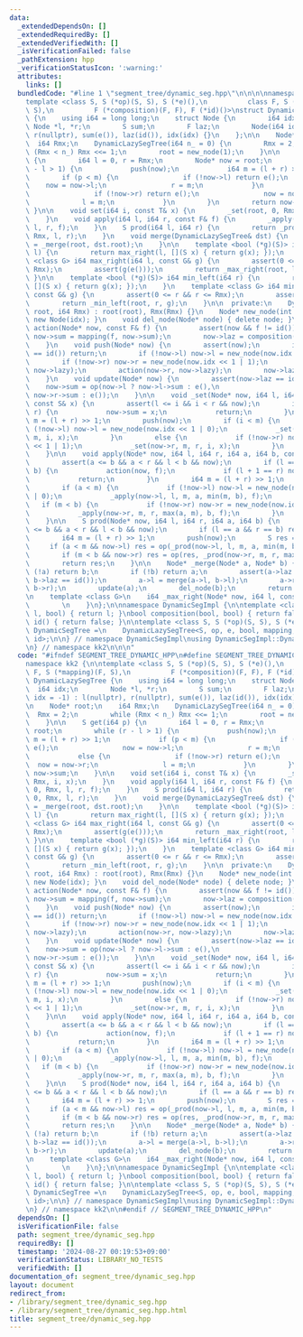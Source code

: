 ```yaml
---
data:
  _extendedDependsOn: []
  _extendedRequiredBy: []
  _extendedVerifiedWith: []
  _isVerificationFailed: false
  _pathExtension: hpp
  _verificationStatusIcon: ':warning:'
  attributes:
    links: []
  bundledCode: "#line 1 \"segment_tree/dynamic_seg.hpp\"\n\n\n\nnamespace kk2 {\n\n\
    template <class S, S (*op)(S, S), S (*e)(),\n          class F, S (*mapping)(F,\
    \ S),\n          F (*composition)(F, F), F (*id)()>\nstruct DynamicLazySegTree\
    \ {\n    using i64 = long long;\n    struct Node {\n        i64 idx;\n       \
    \ Node *l, *r;\n        S sum;\n        F laz;\n        Node(i64 idx = -1) : l(nullptr),\
    \ r(nullptr), sum(e()), laz(id()), idx(idx) {}\n    };\n\n    Node* root;\n  \
    \  i64 Rmx;\n    DynamicLazySegTree(i64 n_ = 0) {\n        Rmx = 2;\n        while\
    \ (Rmx < n_) Rmx <<= 1;\n        root = new_node(1);\n    }\n\n    S get(i64 p)\
    \ {\n        i64 l = 0, r = Rmx;\n        Node* now = root;\n        while (r\
    \ - l > 1) {\n            push(now);\n            i64 m = (l + r) >> 1;\n    \
    \        if (p < m) {\n                if (!now->l) return e();\n            \
    \    now = now->l;\n                r = m;\n            }\n            else {\n\
    \                if (!now->r) return e();\n                now = now->r;\n   \
    \             l = m;\n            }\n        }\n        return now->sum;\n   \
    \ }\n\n    void set(i64 i, const T& x) {\n        _set(root, 0, Rmx, i, x);\n\
    \    }\n    void apply(i64 l, i64 r, const F& f) {\n        _apply(root, 0, Rmx,\
    \ l, r, f);\n    }\n    S prod(i64 l, i64 r) {\n        return _prod(root, 0,\
    \ Rmx, l, r);\n    }\n    void merge(DynamicLazySegTree& dst) {\n        root\
    \ = _merge(root, dst.root);\n    }\n\n    template <bool (*g)(S)> i64 max_right(i64\
    \ l) {\n        return max_right(l, [](S x) { return g(x); });\n    }\n    template\
    \ <class G> i64 max_right(i64 l, const G& g) {\n        assert(0 <= l && l <=\
    \ Rmx);\n        assert(g(e()));\n        return _max_right(root, l, g);\n   \
    \ }\n\n    template <bool (*g)(S)> i64 min_left(i64 r) {\n        return min_left(r,\
    \ [](S x) { return g(x); });\n    }\n    template <class G> i64 min_left(i64 r,\
    \ const G& g) {\n        assert(0 <= r && r <= Rmx);\n        assert(g(e()));\n\
    \        return _min_left(root, r, g);\n    }\n\n  private:\n    DynamicLazySegTree(Node*\
    \ root, i64 Rmx) : root(root), Rmx(Rmx) {}\n    Node* new_node(int idx) { return\
    \ new Node(idx); }\n    void del_node(Node* node) { delete node; }\n\n    void\
    \ action(Node* now, const F& f) {\n        assert(now && f != id());\n       \
    \ now->sum = mapping(f, now->sum);\n        now->laz = composition(f, now->laz);\n\
    \    }\n    void push(Node* now) {\n        assert(now);\n        if (now->lazy\
    \ == id()) return;\n        if (!now->l) now->l = new_node(now.idx << 1 | 0);\n\
    \        if (!now->r) now->r = new_node(now.idx << 1 | 1);\n        action(now->l,\
    \ now->lazy);\n        action(now->r, now->lazy);\n        now->lazy = id();\n\
    \    }\n    void update(Node* now) {\n        assert(now->laz == id());\n    \
    \    now->sum = op(now->l ? now->l->sum : e(),\n                      now->r ?\
    \ now->r->sum : e());\n    }\n\n    void _set(Node* now, i64 l, i64 r, i64 i,\
    \ const S& x) {\n        assert(l <= i && i < r && now);\n        if (l + 1  ==\
    \ r) {\n            now->sum = x;\n            return;\n        }\n        i64\
    \ m = (l + r) >> 1;\n        push(now);\n        if (i < m) {\n            if\
    \ (!now->l) now->l = new_node(now.idx << 1 | 0);\n            _set(now->l, l,\
    \ m, i, x);\n        }\n        else {\n            if (!now->r) now->r = new_node(now.idx\
    \ << 1 | 1);\n            _set(now->r, m, r, i, x);\n        }\n        update(now);\n\
    \    }\n\n    void apply(Node* now, i64 l, i64 r, i64 a, i64 b, const F& f) {\n\
    \        assert(a <= b && a < r && l < b && now);\n        if (l == a && r ==\
    \ b) {\n            action(now, f);\n            if (l + 1 == r) now->lazy = id();\n\
    \            return;\n        }\n        i64 m = (l + r) >> 1;\n        push(now);\n\
    \        if (a < m) {\n            if (!now->l) now->l = new_node(now.idx << 1\
    \ | 0);\n            _apply(now->l, l, m, a, min(m, b), f);\n        }\n     \
    \   if (m < b) {\n            if (!now->r) now->r = new_node(now.idx << 1 | 1);\n\
    \            _apply(now->r, m, r, max(a, m), b, f);\n        }\n        update(now);\n\
    \    }\n\n    S prod(Node* now, i64 l, i64 r, i64 a, i64 b) {\n        assert(a\
    \ <= b && a < r && l < b && now);\n        if (l == a && r == b) return now->sum;\n\
    \        i64 m = (l + r) >> 1;\n        push(now);\n        S res = e();\n   \
    \     if (a < m && now->l) res = op(_prod(now->l, l, m, a, min(m, b)), res);\n\
    \        if (m < b && now->r) res = op(res, _prod(now->r, m, r, max(a, m), b));\n\
    \        return res;\n    }\n\n    Node* _merge(Node* a, Node* b) {\n        if\
    \ (!a) return b;\n        if (!b) return a;\n        assert(a->laz == id() &&\
    \ b->laz == id());\n        a->l = merge(a->l, b->l);\n        a->r = merge(a->r,\
    \ b->r);\n        update(a);\n        del_node(b);\n        return a;\n    }\n\
    \n    template <class G>\n    i64 _max_right(Node* now, i64 l, const G& g) {\n\
    \        \n    }\n};\n\nnamespace DynamicSegImpl {\n\ntemplate <class S>\nS mapping(S\
    \ l, bool) { return l; }\nbool composition(bool, bool) { return false; }\nbool\
    \ id() { return false; }\n\ntemplate <class S, S (*op)(S, S), S (*e)()>\nusing\
    \ DynamicSegTree =\n    DynamicLazySegTree<S, op, e, bool, mapping, composition,\
    \ id>;\n\n} // namespace DynamicSegImpl\nusing DynamicSegImpl::DynamicSegTree;\n\
    \n} // namespace kk2\n\n\n"
  code: "#ifndef SEGMENT_TREE_DYNAMIC_HPP\n#define SEGMENT_TREE_DYNAMIC_HPP 1\n\n\
    namespace kk2 {\n\ntemplate <class S, S (*op)(S, S), S (*e)(),\n          class\
    \ F, S (*mapping)(F, S),\n          F (*composition)(F, F), F (*id)()>\nstruct\
    \ DynamicLazySegTree {\n    using i64 = long long;\n    struct Node {\n      \
    \  i64 idx;\n        Node *l, *r;\n        S sum;\n        F laz;\n        Node(i64\
    \ idx = -1) : l(nullptr), r(nullptr), sum(e()), laz(id()), idx(idx) {}\n    };\n\
    \n    Node* root;\n    i64 Rmx;\n    DynamicLazySegTree(i64 n_ = 0) {\n      \
    \  Rmx = 2;\n        while (Rmx < n_) Rmx <<= 1;\n        root = new_node(1);\n\
    \    }\n\n    S get(i64 p) {\n        i64 l = 0, r = Rmx;\n        Node* now =\
    \ root;\n        while (r - l > 1) {\n            push(now);\n            i64\
    \ m = (l + r) >> 1;\n            if (p < m) {\n                if (!now->l) return\
    \ e();\n                now = now->l;\n                r = m;\n            }\n\
    \            else {\n                if (!now->r) return e();\n              \
    \  now = now->r;\n                l = m;\n            }\n        }\n        return\
    \ now->sum;\n    }\n\n    void set(i64 i, const T& x) {\n        _set(root, 0,\
    \ Rmx, i, x);\n    }\n    void apply(i64 l, i64 r, const F& f) {\n        _apply(root,\
    \ 0, Rmx, l, r, f);\n    }\n    S prod(i64 l, i64 r) {\n        return _prod(root,\
    \ 0, Rmx, l, r);\n    }\n    void merge(DynamicLazySegTree& dst) {\n        root\
    \ = _merge(root, dst.root);\n    }\n\n    template <bool (*g)(S)> i64 max_right(i64\
    \ l) {\n        return max_right(l, [](S x) { return g(x); });\n    }\n    template\
    \ <class G> i64 max_right(i64 l, const G& g) {\n        assert(0 <= l && l <=\
    \ Rmx);\n        assert(g(e()));\n        return _max_right(root, l, g);\n   \
    \ }\n\n    template <bool (*g)(S)> i64 min_left(i64 r) {\n        return min_left(r,\
    \ [](S x) { return g(x); });\n    }\n    template <class G> i64 min_left(i64 r,\
    \ const G& g) {\n        assert(0 <= r && r <= Rmx);\n        assert(g(e()));\n\
    \        return _min_left(root, r, g);\n    }\n\n  private:\n    DynamicLazySegTree(Node*\
    \ root, i64 Rmx) : root(root), Rmx(Rmx) {}\n    Node* new_node(int idx) { return\
    \ new Node(idx); }\n    void del_node(Node* node) { delete node; }\n\n    void\
    \ action(Node* now, const F& f) {\n        assert(now && f != id());\n       \
    \ now->sum = mapping(f, now->sum);\n        now->laz = composition(f, now->laz);\n\
    \    }\n    void push(Node* now) {\n        assert(now);\n        if (now->lazy\
    \ == id()) return;\n        if (!now->l) now->l = new_node(now.idx << 1 | 0);\n\
    \        if (!now->r) now->r = new_node(now.idx << 1 | 1);\n        action(now->l,\
    \ now->lazy);\n        action(now->r, now->lazy);\n        now->lazy = id();\n\
    \    }\n    void update(Node* now) {\n        assert(now->laz == id());\n    \
    \    now->sum = op(now->l ? now->l->sum : e(),\n                      now->r ?\
    \ now->r->sum : e());\n    }\n\n    void _set(Node* now, i64 l, i64 r, i64 i,\
    \ const S& x) {\n        assert(l <= i && i < r && now);\n        if (l + 1  ==\
    \ r) {\n            now->sum = x;\n            return;\n        }\n        i64\
    \ m = (l + r) >> 1;\n        push(now);\n        if (i < m) {\n            if\
    \ (!now->l) now->l = new_node(now.idx << 1 | 0);\n            _set(now->l, l,\
    \ m, i, x);\n        }\n        else {\n            if (!now->r) now->r = new_node(now.idx\
    \ << 1 | 1);\n            _set(now->r, m, r, i, x);\n        }\n        update(now);\n\
    \    }\n\n    void apply(Node* now, i64 l, i64 r, i64 a, i64 b, const F& f) {\n\
    \        assert(a <= b && a < r && l < b && now);\n        if (l == a && r ==\
    \ b) {\n            action(now, f);\n            if (l + 1 == r) now->lazy = id();\n\
    \            return;\n        }\n        i64 m = (l + r) >> 1;\n        push(now);\n\
    \        if (a < m) {\n            if (!now->l) now->l = new_node(now.idx << 1\
    \ | 0);\n            _apply(now->l, l, m, a, min(m, b), f);\n        }\n     \
    \   if (m < b) {\n            if (!now->r) now->r = new_node(now.idx << 1 | 1);\n\
    \            _apply(now->r, m, r, max(a, m), b, f);\n        }\n        update(now);\n\
    \    }\n\n    S prod(Node* now, i64 l, i64 r, i64 a, i64 b) {\n        assert(a\
    \ <= b && a < r && l < b && now);\n        if (l == a && r == b) return now->sum;\n\
    \        i64 m = (l + r) >> 1;\n        push(now);\n        S res = e();\n   \
    \     if (a < m && now->l) res = op(_prod(now->l, l, m, a, min(m, b)), res);\n\
    \        if (m < b && now->r) res = op(res, _prod(now->r, m, r, max(a, m), b));\n\
    \        return res;\n    }\n\n    Node* _merge(Node* a, Node* b) {\n        if\
    \ (!a) return b;\n        if (!b) return a;\n        assert(a->laz == id() &&\
    \ b->laz == id());\n        a->l = merge(a->l, b->l);\n        a->r = merge(a->r,\
    \ b->r);\n        update(a);\n        del_node(b);\n        return a;\n    }\n\
    \n    template <class G>\n    i64 _max_right(Node* now, i64 l, const G& g) {\n\
    \        \n    }\n};\n\nnamespace DynamicSegImpl {\n\ntemplate <class S>\nS mapping(S\
    \ l, bool) { return l; }\nbool composition(bool, bool) { return false; }\nbool\
    \ id() { return false; }\n\ntemplate <class S, S (*op)(S, S), S (*e)()>\nusing\
    \ DynamicSegTree =\n    DynamicLazySegTree<S, op, e, bool, mapping, composition,\
    \ id>;\n\n} // namespace DynamicSegImpl\nusing DynamicSegImpl::DynamicSegTree;\n\
    \n} // namespace kk2\n\n#endif // SEGMENT_TREE_DYNAMIC_HPP\n"
  dependsOn: []
  isVerificationFile: false
  path: segment_tree/dynamic_seg.hpp
  requiredBy: []
  timestamp: '2024-08-27 00:19:53+09:00'
  verificationStatus: LIBRARY_NO_TESTS
  verifiedWith: []
documentation_of: segment_tree/dynamic_seg.hpp
layout: document
redirect_from:
- /library/segment_tree/dynamic_seg.hpp
- /library/segment_tree/dynamic_seg.hpp.html
title: segment_tree/dynamic_seg.hpp
---
```

